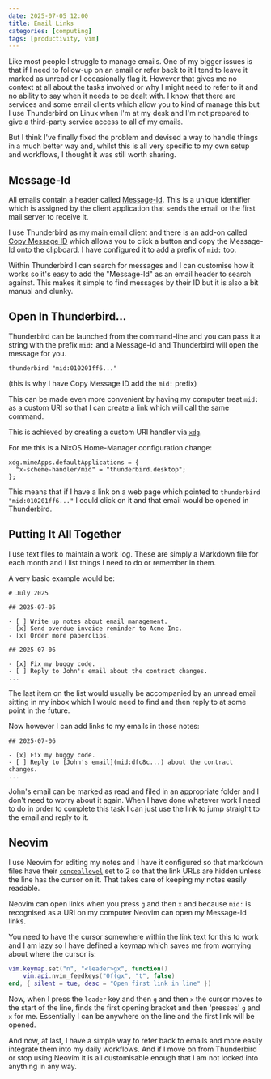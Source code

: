 ```yaml
---
date: 2025-07-05 12:00
title: Email Links
categories: [computing]
tags: [productivity, vim]
---
```


Like most people I struggle to manage emails. One of my bigger issues is that if I need to follow-up on an email or refer back to it I tend to leave it marked as unread or I occasionally flag it. However that gives me no context at all about the tasks involved or why I might need to refer to it and no ability to say when it needs to be dealt with. I know that there are services and some email clients which allow you to kind of manage this but I use Thunderbird on Linux when I'm at my desk and I'm not prepared to give a third-party service access to all of my emails.

But I think I've finally fixed the problem and devised a way to handle things in a much better way and, whilst this is all very specific to my own setup and workflows, I thought it was still worth sharing.

## Message-Id

All emails contain a header called [Message-Id](https://en.wikipedia.org/wiki/Message-ID). This is a unique identifier which is assigned by the client application that sends the email or the first mail server to receive it.

I use Thunderbird as my main email client and there is an add-on called [Copy Message ID](https://github.com/garoose/copy-message-id) which allows you to click a button and copy the Message-Id onto the clipboard. I have configured it to add a prefix of `mid:` too.

Within Thunderbird I can search for messages and I can customise how it works so it's easy to add the "Message-Id" as an email header to search against. This makes it simple to find messages by their ID but it is also a bit manual and clunky.

## Open In Thunderbird...

Thunderbird can be launched from the command-line and you can pass it a string with the prefix `mid:` and a Message-Id and Thunderbird will open the message for you.

`thunderbird "mid:010201ff6..."`

(this is why I have Copy Message ID add the `mid:` prefix)

This can be made even more convenient by having my computer treat `mid:` as a custom URI so that I can create a link which will call the same command.

This is achieved by creating a custom URI handler via [`xdg`](https://www.freedesktop.org/wiki/Software/xdg-utils/).

For me this is a NixOS Home-Manager configuration change:

```text
xdg.mimeApps.defaultApplications = {
  "x-scheme-handler/mid" = "thunderbird.desktop";
};
```

This means that if I have a link on a web page which pointed to `thunderbird "mid:010201ff6..."` I could click on it and that email would be opened in Thunderbird.

## Putting It All Together

I use text files to maintain a work log. These are simply a Markdown file for each month and I list things I need to do or remember in them.

A very basic example would be:

```text
# July 2025

## 2025-07-05

- [ ] Write up notes about email management.
- [x] Send overdue invoice reminder to Acme Inc.
- [x] Order more paperclips.

## 2025-07-06

- [x] Fix my buggy code.
- [ ] Reply to John's email about the contract changes.
...
```

The last item on the list would usually be accompanied by an unread email sitting in my inbox which I would need to find and then reply to at some point in the future.

Now however I can add links to my emails in those notes:

```text
## 2025-07-06

- [x] Fix my buggy code.
- [ ] Reply to [John's email](mid:dfc8c...) about the contract changes.
...
```

John's email can be marked as read and filed in an appropriate folder and I don't need to worry about it again. When I have done whatever work I need to do in order to complete this task I can just use the link to jump straight to the email and reply to it.

## Neovim

I use Neovim for editing my notes and I have it configured so that markdown files have their [`conceallevel`](https://neovim.io/doc/user/options.html#'conceallevel') set to 2 so that the link URLs are hidden unless the line has the cursor on it. That takes care of keeping my notes easily readable.

Neovim can open links when you press `g` and then `x` and because `mid:` is recognised as a URI on my computer Neovim can open my Message-Id links.

You need to have the cursor somewhere within the link text for this to work and I am lazy so I have defined a keymap which saves me from worrying about where the cursor is:

```lua
vim.keymap.set("n", "<leader>gx", function()
    vim.api.nvim_feedkeys("0f(gx", "t", false)
end, { silent = tue, desc = "Open first link in line" })
```

Now, when I press the `leader` key and then `g` and then `x` the cursor moves to the start of the line, finds the first opening bracket and then 'presses' `g` and `x` for me. Essentially I can be anywhere on the line and the first link will be opened.

And now, at last, I have a simple way to refer back to emails and more easily integrate them into my daily workflows. And if I move on from Thunderbird or stop using Neovim it is all customisable enough that I am not locked into anything in any way.
